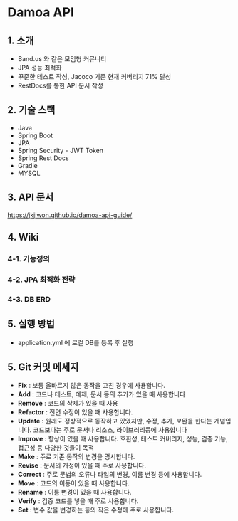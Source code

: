 # Damoa API

## 1. 소개
- Band.us 와 같은 모임형 커뮤니티
- JPA 성능 최적화
- 꾸준한 테스트 작성, Jacoco 기준 현재 커버리지 71% 달성
- RestDocs를 통한 API 문서 작성

## 2. 기술 스택
- Java
- Spring Boot
- JPA
- Spring Security - JWT Token
- Spring Rest Docs
- Gradle
- MYSQL

## 3. API 문서
https://jkjiwon.github.io/damoa-api-guide/

## 4. Wiki
### 4-1. 기능정의
### 4-2. JPA 최적화 전략
### 4-3. DB ERD 

## 5. 실행 방법

- application.yml 에 로컬 DB를 등록 후 실행

## 5. Git 커밋 메세지

- **Fix** : 보통 올바르지 않은 동작을 고친 경우에 사용합니다.
- **Add** : 코드나 테스트, 예제, 문서 등의 추가가 있을 때 사용합니다
- **Remove** : 코드의 삭제가 있을 때 사용
- **Refactor** : 전면 수정이 있을 때 사용합니다.
- **Update** : 원래도 정상적으로 동작하고 있었지만, 수정, 추가, 보완을 한다는 개념입니다. 코드보다는 주로 문서나 리소스, 라이브러리등에 사용합니다
- **Improve** : 향상이 있을 때 사용합니다. 호환성, 테스트 커버리지, 성능, 검증 기능, 접근성 등 다양한 것들이 목적
- **Make** : 주로 기존 동작의 변경을 명시합니다.
- **Revise** : 문서의 개정이 있을 때 주로 사용합니다.
- **Correct** : 주로 문법의 오류나 타입의 변경, 이름 변경 등에 사용합니다.
- **Move** : 코드의 이동이 있을 때 사용합니다.
- **Rename** : 이름 변경이 있을 때 사용합니다.
- **Verify** : 검증 코드를 넣을 때 주로 사용합니다.
- **Set** : 변수 값을 변경하는 등의 작은 수정에 주로 사용합니다.
